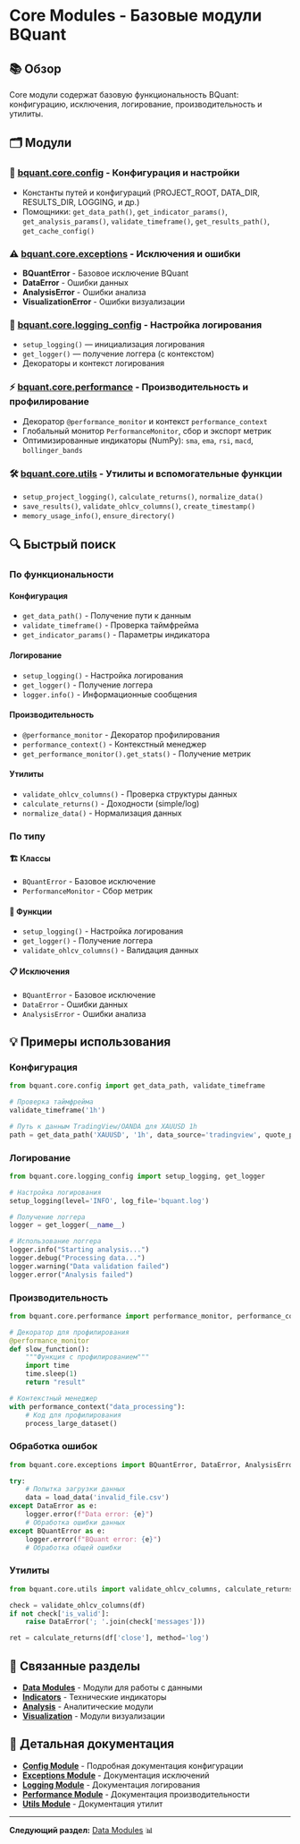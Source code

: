 # Core Modules - Базовые модули BQuant

## 📚 Обзор

Core модули содержат базовую функциональность BQuant: конфигурацию, исключения, логирование, производительность и утилиты.

## 🗂️ Модули

### 🔧 [bquant.core.config](config.md) - Конфигурация и настройки
- Константы путей и конфигураций (PROJECT_ROOT, DATA_DIR, RESULTS_DIR, LOGGING, и др.)
- Помощники: `get_data_path()`, `get_indicator_params()`, `get_analysis_params()`, `validate_timeframe()`, `get_results_path()`, `get_cache_config()`

### ⚠️ [bquant.core.exceptions](exceptions.md) - Исключения и ошибки
- **BQuantError** - Базовое исключение BQuant
- **DataError** - Ошибки данных
- **AnalysisError** - Ошибки анализа
- **VisualizationError** - Ошибки визуализации

### 📝 [bquant.core.logging_config](logging.md) - Настройка логирования
- `setup_logging()` — инициализация логирования
- `get_logger()` — получение логгера (с контекстом)
- Декораторы и контекст логирования

### ⚡ [bquant.core.performance](performance.md) - Производительность и профилирование
- Декоратор `@performance_monitor` и контекст `performance_context`
- Глобальный монитор `PerformanceMonitor`, сбор и экспорт метрик
- Оптимизированные индикаторы (NumPy): `sma`, `ema`, `rsi`, `macd`, `bollinger_bands`

### 🛠️ [bquant.core.utils](utils.md) - Утилиты и вспомогательные функции
- `setup_project_logging()`, `calculate_returns()`, `normalize_data()`
- `save_results()`, `validate_ohlcv_columns()`, `create_timestamp()`
- `memory_usage_info()`, `ensure_directory()`

## 🔍 Быстрый поиск

### По функциональности

#### Конфигурация
- `get_data_path()` - Получение пути к данным
- `validate_timeframe()` - Проверка таймфрейма
- `get_indicator_params()` - Параметры индикатора

#### Логирование
- `setup_logging()` - Настройка логирования
- `get_logger()` - Получение логгера
- `logger.info()` - Информационные сообщения

#### Производительность
- `@performance_monitor` - Декоратор профилирования
- `performance_context()` - Контекстный менеджер
- `get_performance_monitor().get_stats()` - Получение метрик

#### Утилиты
- `validate_ohlcv_columns()` - Проверка структуры данных
- `calculate_returns()` - Доходности (simple/log)
- `normalize_data()` - Нормализация данных

### По типу

#### 🏗️ Классы
- `BQuantError` - Базовое исключение
- `PerformanceMonitor` - Сбор метрик

#### 🔧 Функции
- `setup_logging()` - Настройка логирования
- `get_logger()` - Получение логгера
- `validate_ohlcv_columns()` - Валидация данных

#### 📋 Исключения
- `BQuantError` - Базовое исключение
- `DataError` - Ошибки данных
- `AnalysisError` - Ошибки анализа

## 💡 Примеры использования

### Конфигурация

```python
from bquant.core.config import get_data_path, validate_timeframe

# Проверка таймфрейма
validate_timeframe('1h')

# Путь к данным TradingView/OANDA для XAUUSD 1h
path = get_data_path('XAUUSD', '1h', data_source='tradingview', quote_provider='oanda')
```

### Логирование

```python
from bquant.core.logging_config import setup_logging, get_logger

# Настройка логирования
setup_logging(level='INFO', log_file='bquant.log')

# Получение логгера
logger = get_logger(__name__)

# Использование логгера
logger.info("Starting analysis...")
logger.debug("Processing data...")
logger.warning("Data validation failed")
logger.error("Analysis failed")
```

### Производительность

```python
from bquant.core.performance import performance_monitor, performance_context

# Декоратор для профилирования
@performance_monitor
def slow_function():
    """Функция с профилированием"""
    import time
    time.sleep(1)
    return "result"

# Контекстный менеджер
with performance_context("data_processing"):
    # Код для профилирования
    process_large_dataset()
```

### Обработка ошибок

```python
from bquant.core.exceptions import BQuantError, DataError, AnalysisError

try:
    # Попытка загрузки данных
    data = load_data('invalid_file.csv')
except DataError as e:
    logger.error(f"Data error: {e}")
    # Обработка ошибки данных
except BQuantError as e:
    logger.error(f"BQuant error: {e}")
    # Обработка общей ошибки
```

### Утилиты

```python
from bquant.core.utils import validate_ohlcv_columns, calculate_returns

check = validate_ohlcv_columns(df)
if not check['is_valid']:
    raise DataError('; '.join(check['messages']))

ret = calculate_returns(df['close'], method='log')
```

## 🔗 Связанные разделы

- **[Data Modules](../data/README.md)** - Модули для работы с данными
- **[Indicators](../indicators/README.md)** - Технические индикаторы
- **[Analysis](../analysis/README.md)** - Аналитические модули
- **[Visualization](../visualization/README.md)** - Модули визуализации

## 📖 Детальная документация

- **[Config Module](config.md)** - Подробная документация конфигурации
- **[Exceptions Module](exceptions.md)** - Документация исключений
- **[Logging Module](logging.md)** - Документация логирования
- **[Performance Module](performance.md)** - Документация производительности
- **[Utils Module](utils.md)** - Документация утилит

---

**Следующий раздел:** [Data Modules](../data/README.md) 📊
